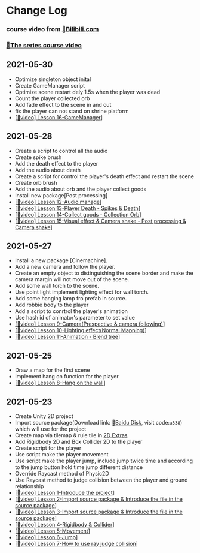 # Change Log

### course video from [🔗Bilibili.com](https://www.bilibili.com/)

### [🔗The series course video](https://space.bilibili.com/370283072/channel/detail?cid=91017&ctype=0)

## 2021-05-30
- Optimize singleton object inital
- Create GameManager script
- Optimize scene restart dely 1.5s when the player was dead
- Count the player collected orb
- Add fade effect to the scene in and out
- fix the player can not stand on shrine platform
- [[🔗video] Lesson 16-GameManager](https://www.bilibili.com/video/BV1iE411q7gU)]


## 2021-05-28
- Create a script to control all the audio
- Create spike brush
- Add the death effect to the player
- Add the audio about death
- Create a script for control the player's death effect and restart the scene
- Create orb brush
- Add the audio about orb and the player collect goods
- Install new package[Post processing]
- [[🔗video] Lesson 12-Audio manage](https://www.bilibili.com/video/BV17E411Y7VN)]
- [[🔗video] Lesson 13-Player Death - Spikes & Death](https://www.bilibili.com/video/BV14E411Y7e9)]
- [[🔗video] Lesson 14-Collect goods - Collection Orb](https://www.bilibili.com/video/BV1TE411a715)]
- [[🔗video] Lesson 15-Visual effect & Camera shake - Post processing & Camera shake](https://www.bilibili.com/video/BV1CE411b79Z)]


## 2021-05-27
- Install a new package [Cinemachine].
- Add a new camera and follow the player.
- Create an empty object to distinguishing the scene border and make the camera margin will not move out of the scene.
- Add some wall torch to the scene.
- Use point light implement lighting effect for wall torch.
- Add some hanging lamp fro prefab in source.
- Add robbie body to the player
- Add a script to conrtrol the player's animation 
- Use hash id of animator's parameter to set value 
- [[🔗video] Lesson 9-Camera(Prespective & camera following)](https://www.bilibili.com/video/BV1HE41127qk)]
- [[🔗video] Lesson 10-Lighting effect(Normal Mapping)](https://www.bilibili.com/video/BV1dE411y7m3)]
- [[🔗video] Lesson 11-Animation - Blend tree](https://www.bilibili.com/video/BV15E411a7ti)]


## 2021-05-25
- Draw a map for the first scene
- Implement hang on function for the player
- [[🔗video] Lesson 8-Hang on the wall](https://www.bilibili.com/video/BV1WE41167ng)]


## 2021-05-23
- Create Unity 2D project
- Import source package(Download link: [🔗Baidu Disk](https://pan.baidu.com/s/1c0I1pO7Rr8w4s4SGcfscHA), visit code:`a338`) which will use for the project
- Create map via tilemap & rule tile in [2D Extras](https://github.com/Unity-Technologies/2d-extras) 
- Add Rigidbody 2D and Box Collider 2D to the player 
- Create script for the player
- Use script make the player movement
- Use script make the player jump, include jump twice time and according to the jump button hold time jump different distance
- Override Raycast method of Physic2D 
- Use Raycast method to judge collision between the player and ground relationship 
- [[🔗video] Lesson 1-Introduce the project](https://www.bilibili.com/video/BV1iE411D71j)]
- [[🔗video] Lesson 2-Import source package & Introduce the file in the source package](https://www.bilibili.com/video/BV1wJ411c7Dh)]
- [[🔗video] Lesson 3-Import source package & Introduce the file in the source package](https://www.bilibili.com/video/BV1FE411f7VJ)]
- [[🔗video] Lesson 4-Rigidbody & Collider](https://www.bilibili.com/video/BV1tE411o7tB)]
- [[🔗video] Lesson 5-Movement](https://www.bilibili.com/video/BV1FE411o7Co)]
- [[🔗video] Lesson 6-Jump](https://www.bilibili.com/video/BV12E411C7cb)]
- [[🔗video] Lesson 7-How to use ray judge collision](https://www.bilibili.com/video/BV1uE411y7Cg)]


